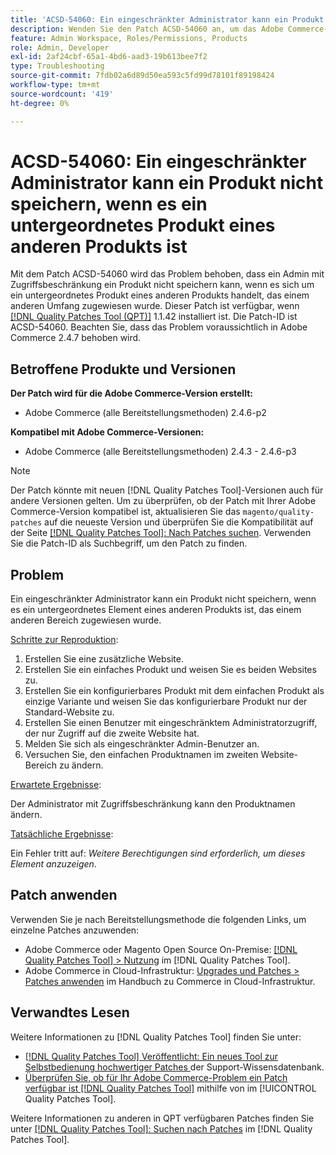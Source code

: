 ```yaml
---
title: 'ACSD-54060: Ein eingeschränkter Administrator kann ein Produkt nicht speichern, wenn es ein untergeordnetes Produkt eines anderen Produkts ist'
description: Wenden Sie den Patch ACSD-54060 an, um das Adobe Commerce-Problem zu beheben, bei dem ein eingeschränkter Administrator ein Produkt nicht speichern kann, wenn es sich um ein untergeordnetes Produkt eines anderen Produkts handelt, das einem anderen Umfang zugewiesen wurde.
feature: Admin Workspace, Roles/Permissions, Products
role: Admin, Developer
exl-id: 2af24cbf-65a1-4bd6-aad3-19b613bee7f2
type: Troubleshooting
source-git-commit: 7fdb02a6d89d50ea593c5fd99d78101f89198424
workflow-type: tm+mt
source-wordcount: '419'
ht-degree: 0%

---
```


# ACSD-54060: Ein eingeschränkter Administrator kann ein Produkt nicht speichern, wenn es ein untergeordnetes Produkt eines anderen Produkts ist

Mit dem Patch ACSD-54060 wird das Problem behoben, dass ein Admin mit Zugriffsbeschränkung ein Produkt nicht speichern kann, wenn es sich um ein untergeordnetes Produkt eines anderen Produkts handelt, das einem anderen Umfang zugewiesen wurde. Dieser Patch ist verfügbar, wenn [[!DNL Quality Patches Tool (QPT)]](https://experienceleague.adobe.com/en/docs/commerce-operations/tools/quality-patches-tool/quality-patches-tool-to-self-serve-quality-patches) 1.1.42 installiert ist. Die Patch-ID ist ACSD-54060. Beachten Sie, dass das Problem voraussichtlich in Adobe Commerce 2.4.7 behoben wird.

## Betroffene Produkte und Versionen

**Der Patch wird für die Adobe Commerce-Version erstellt:**

* Adobe Commerce (alle Bereitstellungsmethoden) 2.4.6-p2

**Kompatibel mit Adobe Commerce-Versionen:**

* Adobe Commerce (alle Bereitstellungsmethoden) 2.4.3 - 2.4.6-p3

>[!NOTE]
>
>Der Patch könnte mit neuen [!DNL Quality Patches Tool]-Versionen auch für andere Versionen gelten. Um zu überprüfen, ob der Patch mit Ihrer Adobe Commerce-Version kompatibel ist, aktualisieren Sie das `magento/quality-patches` auf die neueste Version und überprüfen Sie die Kompatibilität auf der Seite [[!DNL Quality Patches Tool]: Nach Patches suchen](https://experienceleague.adobe.com/tools/commerce-quality-patches/index.html). Verwenden Sie die Patch-ID als Suchbegriff, um den Patch zu finden.

## Problem

Ein eingeschränkter Administrator kann ein Produkt nicht speichern, wenn es ein untergeordnetes Element eines anderen Produkts ist, das einem anderen Bereich zugewiesen wurde.

<u>Schritte zur Reproduktion</u>:

1. Erstellen Sie eine zusätzliche Website.
1. Erstellen Sie ein einfaches Produkt und weisen Sie es beiden Websites zu.
1. Erstellen Sie ein konfigurierbares Produkt mit dem einfachen Produkt als einzige Variante und weisen Sie das konfigurierbare Produkt nur der Standard-Website zu.
1. Erstellen Sie einen Benutzer mit eingeschränktem Administratorzugriff, der nur Zugriff auf die zweite Website hat.
1. Melden Sie sich als eingeschränkter Admin-Benutzer an.
1. Versuchen Sie, den einfachen Produktnamen im zweiten Website-Bereich zu ändern.

<u>Erwartete Ergebnisse</u>:

Der Administrator mit Zugriffsbeschränkung kann den Produktnamen ändern.

<u>Tatsächliche Ergebnisse</u>:

Ein Fehler tritt auf: *Weitere Berechtigungen sind erforderlich, um dieses Element anzuzeigen*.

## Patch anwenden

Verwenden Sie je nach Bereitstellungsmethode die folgenden Links, um einzelne Patches anzuwenden:

* Adobe Commerce oder Magento Open Source On-Premise: [[!DNL Quality Patches Tool] > Nutzung](/help/tools/quality-patches-tool/usage.md) im [!DNL Quality Patches Tool].
* Adobe Commerce in Cloud-Infrastruktur: [Upgrades und Patches > Patches anwenden](https://experienceleague.adobe.com/docs/commerce-cloud-service/user-guide/develop/upgrade/apply-patches.html) im Handbuch zu Commerce in Cloud-Infrastruktur.

## Verwandtes Lesen

Weitere Informationen zu [!DNL Quality Patches Tool] finden Sie unter:

* [[!DNL Quality Patches Tool] Veröffentlicht: Ein neues Tool zur Selbstbedienung hochwertiger Patches ](https://experienceleague.adobe.com/en/docs/commerce-operations/tools/quality-patches-tool/quality-patches-tool-to-self-serve-quality-patches) der Support-Wissensdatenbank.
* [Überprüfen Sie, ob für Ihr Adobe Commerce-Problem ein Patch verfügbar ist [!DNL Quality Patches Tool]](/help/tools/quality-patches-tool/patches-available-in-qpt/check-patch-for-magento-issue-with-magento-quality-patches.md) mithilfe von im [!UICONTROL Quality Patches Tool].


Weitere Informationen zu anderen in QPT verfügbaren Patches finden Sie unter [[!DNL Quality Patches Tool]: Suchen nach Patches](https://experienceleague.adobe.com/tools/commerce-quality-patches/index.html) im [!DNL Quality Patches Tool].
